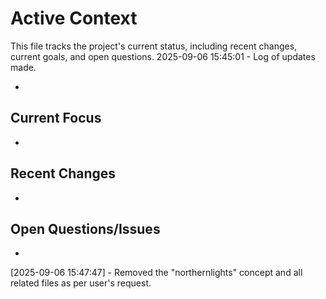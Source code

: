 # Active Context

This file tracks the project's current status, including recent changes, current goals, and open questions.
2025-09-06 15:45:01 - Log of updates made.

-

## Current Focus

-

## Recent Changes

-

## Open Questions/Issues

-

[2025-09-06 15:47:47] - Removed the "northernlights" concept and all related files as per user's request.
